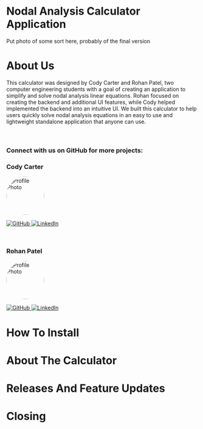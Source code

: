 # Nodal Analysis Calculator Application

Put photo of some sort here, probably of the final version

# About Us
This calculator was designed by Cody Carter and Rohan Patel, two computer engineering students with a goal of creating an application to simplify and solve nodal analysis linear equations.
Rohan focused on creating the backend and additional UI features, while Cody helped implemented the backend into an intuitive UI. We built this calculator to help users quickly solve nodal analysis equations in an easy to use and lightweight standalone application that anyone can use. 
<br/>
<br/>
<br/>
### Connect with us on GitHub for more projects:
<div align="Left">
  <h3>Cody Carter</h3>
  <img src="https://github.com/user-attachments/assets/2808f0ad-6c56-464c-abdd-6ece9a4be026" alt="Profile Photo" width="100" style="border-radius:50%">
  <p>
    <a href="https://github.com/codycarter1763">
      <img src="https://img.shields.io/badge/GitHub-181717?style=for-the-badge&logo=github&logoColor=white" alt="GitHub">
    </a>
    <a href="https://www.linkedin.com/in/cody-carter-a8a747293/">
      <img src="https://img.shields.io/badge/LinkedIn-0077B5?style=for-the-badge&logo=linkedin&logoColor=white" alt="LinkedIn">
    </a>
  </p>
</div>

<br/>

<div align="Left">
  <h3>Rohan Patel</h3>
  <img src="https://github.com/user-attachments/assets/aeeb9ad5-5e8f-4719-afb1-21235dbe0086" alt="Profile Photo" width="100" style="border-radius:50%">
  <p>
    <a href="https://github.com/immmadeus">
      <img src="https://img.shields.io/badge/GitHub-181717?style=for-the-badge&logo=github&logoColor=white" alt="GitHub">
    </a>
    <a href="https://www.linkedin.com/in/rohan-patel-15a211256/">
      <img src="https://img.shields.io/badge/LinkedIn-0077B5?style=for-the-badge&logo=linkedin&logoColor=white" alt="LinkedIn">
    </a>
  </p>
</div>

# How To Install

# About The Calculator

# Releases And Feature Updates

# Closing
